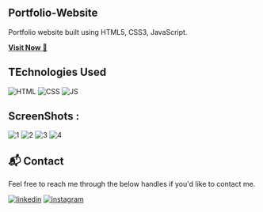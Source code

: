 ## Portfolio-Website
Portfolio website built using HTML5, CSS3, JavaScript.

<a href="https://ashhhdubey.github.io/CodSoft-Portfolio/">**Visit Now** 🚀</a>


##  TEchnologies Used
![HTML](https://img.shields.io/badge/html5%20-%23E34F26.svg?&style=for-the-badge&logo=html5&logoColor=white)
![CSS](https://img.shields.io/badge/css3%20-%231572B6.svg?&style=for-the-badge&logo=css3&logoColor=white)
![JS](https://img.shields.io/badge/javascript%20-%23323330.svg?&style=for-the-badge&logo=javascript&logoColor=%23F7DF1E)


##  ScreenShots :

![1](https://github.com/user-attachments/assets/5be1a8b5-d3e3-4ba3-a22b-29278de22c83)
![2](https://github.com/user-attachments/assets/394a6606-825a-4c2d-97f6-f1f85b41e259)
![3](https://github.com/user-attachments/assets/42fe1bac-d72c-456e-9de1-fe0c20b42c56)
![4](https://github.com/user-attachments/assets/8fe82987-6b67-4361-af66-cd3e7fcd62b1)


<h2>📬 Contact</h2>

Feel free to reach me through the below handles if you'd like to contact me.

[![linkedin](https://img.shields.io/badge/LinkedIn-0077B5?style=for-the-badge&logo=linkedin&logoColor=white)](https://www.linkedin.com/in/ashhdubey)
[![instagram](https://img.shields.io/badge/Instagram-E4405F?style=for-the-badge&logo=instagram&logoColor=white)](https://www.instagram.com/ashhdubey)
